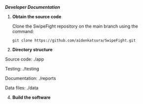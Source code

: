 ___Developer Documentation___

1. __Obtain the source code__

   Clone the SwipeFight repository on the main branch using the command:
   ```
   git clone https://github.com/aidenkatsura/SwipeFight.git
   ```

 3. __Directory structure__

   Source code: ./app
   
   Testing: ./testing
   
   Documentation: ./reports
   
   Data files: ./data

4. __Build the software__

   
